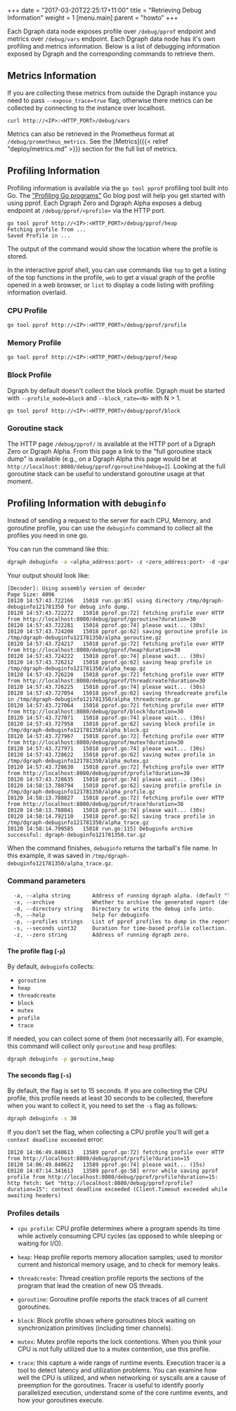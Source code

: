 +++
date = "2017-03-20T22:25:17+11:00"
title = "Retrieving Debug Information"
weight = 1
[menu.main]
    parent = "howto"
+++

Each Dgraph data node exposes profile over `/debug/pprof` endpoint and metrics over `/debug/vars` endpoint. Each Dgraph data node has it's own profiling and metrics information. Below is a list of debugging information exposed by Dgraph and the corresponding commands to retrieve them.

## Metrics Information

If you are collecting these metrics from outside the Dgraph instance you need to pass `--expose_trace=true` flag, otherwise there metrics can be collected by connecting to the instance over localhost.

```
curl http://<IP>:<HTTP_PORT>/debug/vars
```

Metrics can also be retrieved in the Prometheus format at `/debug/prometheus_metrics`. See the [Metrics]({{< relref "deploy/metrics.md" >}}) section for the full list of metrics.

## Profiling Information

Profiling information is available via the `go tool pprof` profiling tool built into Go. The ["Profiling Go programs"](https://blog.golang.org/profiling-go-programs) Go blog post will help you get started with using pprof. Each Dgraph Zero and Dgraph Alpha exposes a debug endpoint at `/debug/pprof/<profile>` via the HTTP port.

```
go tool pprof http://<IP>:<HTTP_PORT>/debug/pprof/heap
Fetching profile from ...
Saved Profile in ...
```
The output of the command would show the location where the profile is stored.

In the interactive pprof shell, you can use commands like `top` to get a listing of the top functions in the profile, `web` to get a visual graph of the profile opened in a web browser, or `list` to display a code listing with profiling information overlaid.

### CPU Profile

```
go tool pprof http://<IP>:<HTTP_PORT>/debug/pprof/profile
```

### Memory Profile

```
go tool pprof http://<IP>:<HTTP_PORT>/debug/pprof/heap
```

### Block Profile

Dgraph by default doesn't collect the block profile. Dgraph must be started with `--profile_mode=block` and `--block_rate=<N>` with N > 1.

```
go tool pprof http://<IP>:<HTTP_PORT>/debug/pprof/block
```

### Goroutine stack

The HTTP page `/debug/pprof/` is available at the HTTP port of a Dgraph Zero or Dgraph Alpha. From this page a link to the "full goroutine stack dump" is available (e.g., on a Dgraph Alpha this page would be at `http://localhost:8080/debug/pprof/goroutine?debug=2`). Looking at the full goroutine stack can be useful to understand goroutine usage at that moment.

## Profiling Information with `debuginfo`

Instead of sending a request to the server for each CPU, Memory, and goroutine profile, you can use the `debuginfo` command to collect all the profiles you need in one go.

You can run the command like this:

```sh
dgraph debuginfo -a <alpha_address:port> -z <zero_address:port> -d <path_to_dir_to_store_profiles> 
```

Your output should look like:

```log
[Decoder]: Using assembly version of decoder
Page Size: 4096
I0120 14:57:43.722166   15018 run.go:85] using directory /tmp/dgraph-debuginfo121781350 for debug info dump.
I0120 14:57:43.722272   15018 pprof.go:72] fetching profile over HTTP from http://localhost:8080/debug/pprof/goroutine?duration=30
I0120 14:57:43.722281   15018 pprof.go:74] please wait... (30s)
I0120 14:57:43.724208   15018 pprof.go:62] saving goroutine profile in /tmp/dgraph-debuginfo121781350/alpha_goroutine.gz
I0120 14:57:43.724217   15018 pprof.go:72] fetching profile over HTTP from http://localhost:8080/debug/pprof/heap?duration=30
I0120 14:57:43.724222   15018 pprof.go:74] please wait... (30s)
I0120 14:57:43.726212   15018 pprof.go:62] saving heap profile in /tmp/dgraph-debuginfo121781350/alpha_heap.gz
I0120 14:57:43.726220   15018 pprof.go:72] fetching profile over HTTP from http://localhost:8080/debug/pprof/threadcreate?duration=30
I0120 14:57:43.726225   15018 pprof.go:74] please wait... (30s)
I0120 14:57:43.727054   15018 pprof.go:62] saving threadcreate profile in /tmp/dgraph-debuginfo121781350/alpha_threadcreate.gz
I0120 14:57:43.727064   15018 pprof.go:72] fetching profile over HTTP from http://localhost:8080/debug/pprof/block?duration=30
I0120 14:57:43.727071   15018 pprof.go:74] please wait... (30s)
I0120 14:57:43.727958   15018 pprof.go:62] saving block profile in /tmp/dgraph-debuginfo121781350/alpha_block.gz
I0120 14:57:43.727967   15018 pprof.go:72] fetching profile over HTTP from http://localhost:8080/debug/pprof/mutex?duration=30
I0120 14:57:43.727971   15018 pprof.go:74] please wait... (30s)
I0120 14:57:43.728622   15018 pprof.go:62] saving mutex profile in /tmp/dgraph-debuginfo121781350/alpha_mutex.gz
I0120 14:57:43.728630   15018 pprof.go:72] fetching profile over HTTP from http://localhost:8080/debug/pprof/profile?duration=30
I0120 14:57:43.728635   15018 pprof.go:74] please wait... (30s)
I0120 14:58:13.788794   15018 pprof.go:62] saving profile profile in /tmp/dgraph-debuginfo121781350/alpha_profile.gz
I0120 14:58:13.788827   15018 pprof.go:72] fetching profile over HTTP from http://localhost:8080/debug/pprof/trace?duration=30
I0120 14:58:13.788841   15018 pprof.go:74] please wait... (30s)
I0120 14:58:14.792110   15018 pprof.go:62] saving trace profile in /tmp/dgraph-debuginfo121781350/alpha_trace.gz
I0120 14:58:14.799585   15018 run.go:115] Debuginfo archive successful: dgraph-debuginfo121781350.tar.gz
```

When the command finishes, `debuginfo` returns the tarball's file name. In this example, it was saved in `/tmp/dgraph-debuginfo121781350/alpha_trace.gz`.

### Command parameters

```txt
  -a, --alpha string       Address of running dgraph alpha. (default "localhost:8080")
  -x, --archive            Whether to archive the generated report (default true)
  -d, --directory string   Directory to write the debug info into.
  -h, --help               help for debuginfo
  -p, --profiles strings   List of pprof profiles to dump in the report. (default [goroutine,heap,threadcreate,block,mutex,profile,trace])
  -s, --seconds uint32     Duration for time-based profile collection. (default 15)
  -z, --zero string        Address of running dgraph zero.
```

#### The profile flag (`-p`)

By default, `debuginfo` collects:
- `goroutine`
- `heap`
- `threadcreate` 
- `block` 
- `mutex` 
- `profile`
- `trace`

If needed, you can collect some of them (not necessarily all). For example, this command will collect only `goroutine` and `heap` profiles:

```sh
dgraph debuginfo -p goroutine,heap
```

#### The seconds flag (`-s`)

By default, the flag is set to 15 seconds. If you are collecting the CPU profile, this profile needs at least 30 seconds to be collected, therefore when you want to collect it, you need to set the `-s` flag as follows:

```sh
dgraph debuginfo -s 30
```

If you don't set the flag, when collecting a CPU profile you'll will get a `context deadline exceeded` error:

```log
I0120 14:06:49.840613   13589 pprof.go:72] fetching profile over HTTP from http://localhost:8080/debug/pprof/profile?duration=15
I0120 14:06:49.840622   13589 pprof.go:74] please wait... (15s)
E0120 14:07:14.341613   13589 pprof.go:58] error while saving pprof profile from http://localhost:8080/debug/pprof/profile?duration=15: http fetch: Get "http://localhost:8080/debug/pprof/profile?duration=15": context deadline exceeded (Client.Timeout exceeded while awaiting headers)
```

### Profiles details

- `cpu profile`: CPU profile determines where a program spends its time while actively consuming CPU cycles (as opposed to while sleeping or waiting for I/O).

- `heap`: Heap profile reports memory allocation samples; used to monitor current and historical memory usage, and to check for memory leaks.

- `threadcreate`: Thread creation profile reports the sections of the program that lead the creation of new OS threads.

- `goroutine`: Goroutine profile reports the stack traces of all current goroutines.

- `block`: Block profile shows where goroutines block waiting on synchronization primitives (including timer channels). 

- `mutex`: Mutex profile reports the lock contentions. When you think your CPU is not fully utilized due to a mutex contention, use this profile. 

- `trace`: this capture a wide range of runtime events. Execution tracer is a tool to detect latency and utilization problems. You can examine how well the CPU is utilized, and when networking or syscalls are a cause of preemption for the goroutines.
Tracer is useful to identify poorly parallelized execution, understand some of the core runtime events, and how your goroutines execute.
